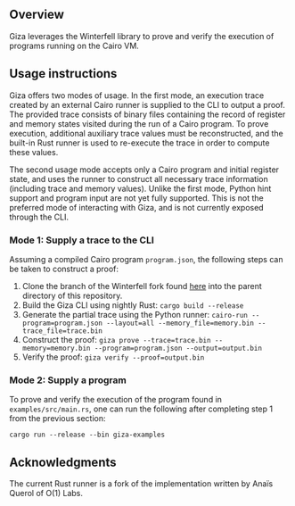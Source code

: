 ## Overview

Giza leverages the Winterfell library to prove and verify the execution of programs running on the Cairo VM.

## Usage instructions

Giza offers two modes of usage. In the first mode, an execution trace created by an external Cairo runner is supplied to the CLI to output a proof. The provided trace consists of binary files containing the record of register and memory states visited during the run of a Cairo program. To prove execution, additional auxiliary trace values must be reconstructed, and the built-in Rust runner is used to re-execute the trace in order to compute these values.

The second usage mode accepts only a Cairo program and initial register state, and uses the runner to construct all necessary trace information (including trace and memory values). Unlike the first mode, Python hint support and program input are not yet fully supported. This is not the preferred mode of interacting with Giza, and is not currently exposed through the CLI.

### Mode 1: Supply a trace to the CLI

Assuming a compiled Cairo program `program.json`, the following steps can be taken to construct a proof:

1. Clone the branch of the Winterfell fork found [here](https://github.com/maxgillett/winterfell/tree/463ee452278ce78ab29b7708ddff8354a5c73e70) into the parent directory of this repository.
2. Build the Giza CLI using nightly Rust: `cargo build --release`
3. Generate the partial trace using the Python runner: `cairo-run --program=program.json --layout=all --memory_file=memory.bin --trace_file=trace.bin`
4. Construct the proof: `giza prove --trace=trace.bin --memory=memory.bin --program=program.json --output=output.bin`
5. Verify the proof: `giza verify --proof=output.bin`

### Mode 2: Supply a program

To prove and verify the execution of the program found in `examples/src/main.rs`, one can run the following after completing step 1 from the previous section:

`cargo run --release --bin giza-examples`

## Acknowledgments

The current Rust runner is a fork of the implementation written by Anaïs Querol of O(1) Labs.
